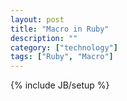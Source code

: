 ```yaml
---
layout: post
title: "Macro in Ruby"
description: ""
category: ["technology"]
tags: ["Ruby", "Macro"]
---
```

{% include JB/setup %}

